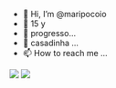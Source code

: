 - 👋 Hi, I’m @maripocoio
- 👀 15 y 
- 🌱 progresso...
- 💞️ casadinha ...
- 📫 How to reach me ...

<div>

<a href="https://instagram.com/_mendess041" target="_blank"><img src="https://img.shields.io/badge/-Instagram-%23E4405F?style=for-the-badge&logo=instagram&logoColor=white" target="_blank"></a>
<a href = "mailto:mariana.macarini.teixeira@escola.pr.gov.bri"><img src="https://img.shields.io/badge/Gmail-D14836?style=for-the-badge&logo=gmail&logoColor=white" target="_blank"></a>  
</div>

